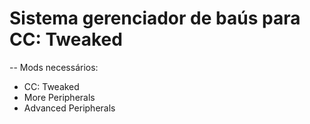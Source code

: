 # Sistema gerenciador de baús para CC: Tweaked

-- Mods necessários:
- CC: Tweaked
- More Peripherals
- Advanced Peripherals
